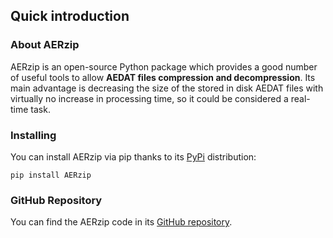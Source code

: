 ## Quick introduction

### About AERzip

AERzip is an open-source Python package which provides a good number of useful tools to allow **AEDAT files compression and decompression**. Its main advantage is decreasing the size of the stored in disk AEDAT files with virtually no increase in processing time, so it could be considered a real-time task.

### Installing

You can install AERzip via pip thanks to its [PyPi](https://pypi.org/project/AERzip/) distribution:

```
pip install AERzip
```

### GitHub Repository

You can find the AERzip code in its [GitHub repository](https://github.com/alvaroy96/AERzip).

